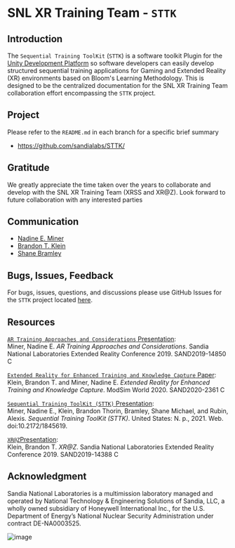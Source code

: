 # SNL XR Training Team - `STTK`

## Introduction
The `Sequential Training ToolKit` (`STTK`) is a software toolkit Plugin for the [Unity Development Platform](https://unity.com/) so software developers can easily develop structured sequential training applications for Gaming and Extended Reality (XR) environments based on Bloom's Learning Methodology.  This is designed to be the centralized documentation for the SNL XR Training Team collaboration effort encompassing the `STTK` project.


## Project
Please refer to the `README.md` in each branch for a specific brief summary
  - https://github.com/sandialabs/STTK/


## Gratitude
We greatly appreciate the time taken over the years to collaborate and develop with the SNL XR Training Team (XRSS and XR@Z). Look forward to future collaboration with any interested parties


## Communication
  - [Nadine E. Miner](mailto:neminer@sandia.gov)
  - [Brandon T. Klein](mailto:btklein@sandia.gov)
  - [Shane Bramley](mailto:smbraml@sandia.gov)


## Bugs, Issues, Feedback
For bugs, issues, questions, and discussions please use GitHub Issues for the `STTK` project located [here](https://github.com/sandialabs/STTK/issues).


## Resources

[`AR Training Approaches and Considerations` Presentation](https://www.osti.gov/biblio/1643487): <br>
Miner, Nadine E. *AR Training Approaches and Considerations*. Sandia National Laboratories Extended Reality Conference 2019. SAND2019-14850 C

[`Extended Reality for Enhanced Training and Knowledge Capture` Paper](https://www.modsimworld.org/papers/2020/MODSIM_2020_paper_44_.pdf): <br>
Klein, Brandon T. and Miner, Nadine E. *Extended Reality for Enhanced Training and Knowledge Capture*. ModSim World 2020. SAND2020-2361 C

[`Sequential Training ToolKit (STTK)` Presentation](https://www.osti.gov/biblio/1845619-sequential-training-toolkit-sttk): <br>
Miner, Nadine E., Klein, Brandon Thorin, Bramley, Shane Michael, and Rubin, Alexis. *Sequential Training ToolKit (STTK)*. United States: N. p., 2021. Web. doi:10.2172/1845619.

[`XR@Z`Presentation](https://www.osti.gov/biblio/1643569-xr): <br>
Klein, Brandon T. *XR@Z*. Sandia National Laboratories Extended Reality Conference 2019. SAND2019-14388 C 


## Acknowledgment

Sandia National Laboratories is a multimission laboratory managed and operated by National Technology & Engineering Solutions of Sandia, LLC, a wholly owned subsidiary of Honeywell International Inc., for the U.S. Department of Energy’s National Nuclear Security Administration under contract DE-NA0003525.

![image](https://user-images.githubusercontent.com/64920723/169654799-c4953858-6aee-47ca-b74c-332af2ed6323.png)
